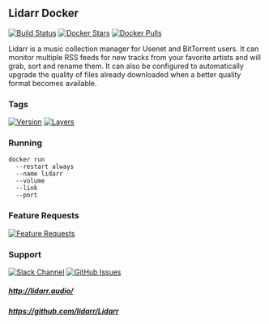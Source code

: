 ## Lidarr Docker

[![Build Status](https://travis-ci.org/stlouisn/lidarr_docker.svg?branch=master)](https://travis-ci.org/stlouisn/lidarr_docker)
[![Docker Stars](https://img.shields.io/docker/stars/stlouisn/lidarr.svg)](https://hub.docker.com/r/stlouisn/lidarr/)
[![Docker Pulls](https://img.shields.io/docker/pulls/stlouisn/lidarr.svg)](https://hub.docker.com/r/stlouisn/lidarr/)

Lidarr is a music collection manager for Usenet and BitTorrent users. It can monitor multiple RSS feeds for new tracks from your favorite artists and will grab, sort and rename them. It can also be configured to automatically upgrade the quality of files already downloaded when a better quality format becomes available.

### Tags

[![Version](https://images.microbadger.com/badges/version/stlouisn/lidarr.svg)](https://microbadger.com/images/stlouisn/lidarr)
[![Layers](https://images.microbadger.com/badges/image/stlouisn/lidarr.svg)](https://microbadger.com/images/stlouisn/lidarr)

### Running

```
docker run
  --restart always
  --name lidarr
  --volume
  --link 
  --port
```

### Feature Requests

[![Feature Requests](http://feathub.com/stlouisn/lidarr_docker?format=svg)](http://feathub.com/stlouisn/lidarr_docker)

### Support

[![Slack Channel](https://img.shields.io/badge/-chat-no.svg?colorA=a7a7a7&colorB=00ae7c&logo=slack)](https://stlouisn.slack.com/messages/CAAUWAYM9)
[![GitHub Issues](https://img.shields.io/badge/-issues-no.svg?colorA=a7a7a7&colorB=ae0032&logo=github)](https://github.com/stlouisn/lidarr_docker/issues)

##### *http://lidarr.audio/*
##### *https://github.com/lidarr/Lidarr*
